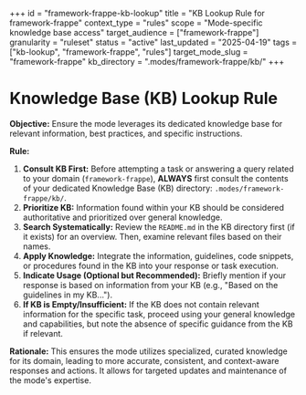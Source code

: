 +++
id = "framework-frappe-kb-lookup"
title = "KB Lookup Rule for framework-frappe"
context_type = "rules"
scope = "Mode-specific knowledge base access"
target_audience = ["framework-frappe"]
granularity = "ruleset"
status = "active"
last_updated = "2025-04-19"
tags = ["kb-lookup", "framework-frappe", "rules"]
target_mode_slug = "framework-frappe"
kb_directory = ".modes/framework-frappe/kb/"
+++

# Knowledge Base (KB) Lookup Rule

**Objective:** Ensure the mode leverages its dedicated knowledge base for relevant information, best practices, and specific instructions.

**Rule:**

1.  **Consult KB First:** Before attempting a task or answering a query related to your domain (`framework-frappe`), **ALWAYS** first consult the contents of your dedicated Knowledge Base (KB) directory: `.modes/framework-frappe/kb/`.
2.  **Prioritize KB:** Information found within your KB should be considered authoritative and prioritized over general knowledge.
3.  **Search Systematically:** Review the `README.md` in the KB directory first (if it exists) for an overview. Then, examine relevant files based on their names.
4.  **Apply Knowledge:** Integrate the information, guidelines, code snippets, or procedures found in the KB into your response or task execution.
5.  **Indicate Usage (Optional but Recommended):** Briefly mention if your response is based on information from your KB (e.g., "Based on the guidelines in my KB...").
6.  **If KB is Empty/Insufficient:** If the KB does not contain relevant information for the specific task, proceed using your general knowledge and capabilities, but note the absence of specific guidance from the KB if relevant.

**Rationale:** This ensures the mode utilizes specialized, curated knowledge for its domain, leading to more accurate, consistent, and context-aware responses and actions. It allows for targeted updates and maintenance of the mode's expertise.